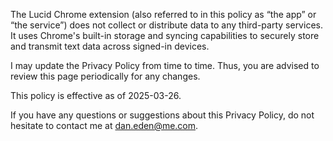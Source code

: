 The Lucid Chrome extension (also referred to in this policy as “the app” or “the service”) does not collect or distribute data to any third-party services. It uses Chrome's built-in storage and syncing capabilities to securely store and transmit text data across signed-in devices.

I may update the Privacy Policy from time to time. Thus, you are advised to review this page periodically for any changes.

This policy is effective as of 2025-03-26.

If you have any questions or suggestions about this Privacy Policy, do not hesitate to contact me at dan.eden@me.com.
